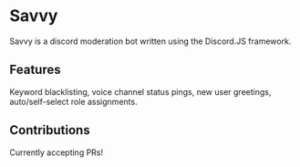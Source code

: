 # Savvy

Savvy is a discord moderation bot written using the Discord.JS framework.

## Features

Keyword blacklisting, voice channel status pings, new user greetings, auto/self-select role assignments.

## Contributions

Currently accepting PRs!
